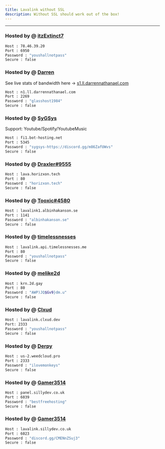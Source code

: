 ```yaml
---
title: Lavalink without SSL
description: Without SSL should work out of the box!
---
```


<!-- inject image ad -->
<div data-ea-style="stickybox" class="dark horizontal" data-ea-publisher="darrennathanaelcom" data-ea-type="image"></div>

---
### Hosted by @ [itzExtinct7](https://youtube.com/@ItzExtinct7?si=0Wj-ayF6VLinxpuo)
```bash
Host : 78.46.39.20
Port : 6950
Password : "youshallnotpass"
Secure : false
```

### Hosted by @ [Darren](https://discord.glasshost.net)
See live stats of bandwidth here -> [s1.ll.darrennathanael.com](https://s1.ll.darrennathanael.com/)
```bash
Host : n1.ll.darrennathanael.com
Port : 2269
Password : "glasshost1984"
Secure : false
```

### Hosted by @ [SyGSys](https://discord.gg/m86ZafUWvs)
Support: Youtube/Spotify/YoutubeMusic
```bash
Host : fi1.bot-hosting.net
Port : 5345
Password : "sygsys-https://discord.gg/m86ZafUWvs"
Secure : false
```

### Hosted by @ [Draxler#9555](https://status.horizxon.xyz/)
```bash
Host : lava.horizxon.tech
Port : 80
Password : "horizxon.tech"
Secure : false
```

### Hosted by @ [Tooxic#4580](https://albinhakanson.se)
```bash
Host : lavalink1.albinhakanson.se
Port : 1141
Password : "albinhakanson.se"
Secure : false
```

### Hosted by @ [timelessnesses](https://timelessnesses.me)
```bash
Host : lavalink.api.timelessnesses.me
Port : 80
Password : "youshallnotpass"
Secure : false
```

### Hosted by @ [melike2d](https://2d.gay)
```bash
Host : krn.2d.gay
Port : 80
Password : "AWP)JQ$Gv9}dm.u"
Secure : false
```

### Hosted by @ [Clxud](https://discord.gg/r64qjTSHG8)
```bash
Host : lavalink.clxud.dev
Port: 2333
Password : "youshallnotpass"
Secure : false
```

### Hosted by @ [Derpy](https://weedcloud.pro)
```bash
Host : us-2.weedcloud.pro
Port : 2333
Password : "ilovemonkeys"
Secure : false
```

### Hosted by @ [Gamer3514](https://sillydev.co.uk)
```bash
Host : panel.sillydev.co.uk
Port : 6039
Password : "bestfreehosting"
Secure : false
```

### Hosted by @ [Gamer3514](https://sillydev.co.uk)
```bash
Host : lavalink.sillydev.co.uk
Port : 6023
Password : "discord.gg/CMENnZSuj3"
Secure : false
```
